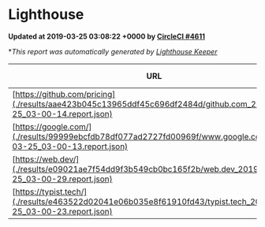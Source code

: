 
# Lighthouse

**Updated at 2019-03-25 03:08:22 +0000 by [CircleCI #4611](https://circleci.com/gh/ItinerisLtd/lighthouse-keeper-example/4611)**

**This report was automatically generated by [Lighthouse Keeper](https://github.com/itinerisltd/lighthouse-keeper)*

| URL | Performance | Accessibility | Best Practices | SEO | PWA | Updated At |
| --- | --- | --- | --- | --- | --- | --- |
| [https://github.com/pricing](./results/aae423b045c13965ddf45c696df2484d/github.com_2019-03-25_03-00-14.report.json) | 0.88 | 0.89 | 0.93 | 0.9 | 0.58 | 2019-03-25T03:00:14.349Z |
| [https://google.com/](./results/99999ebcfdb78df077ad2727fd00969f/www.google.com_2019-03-25_03-00-13.report.json) | 0.94 | 0.71 | 0.93 | 0.82 | 0.58 | 2019-03-25T03:00:13.477Z |
| [https://web.dev/](./results/e09021ae7f54dd9f3b549cb0bc165f2b/web.dev_2019-03-25_03-00-29.report.json) | 0.91 | 0.93 | 1 | 0.96 | 1 | 2019-03-25T03:00:29.089Z |
| [https://typist.tech/](./results/e463522d02041e06b035e8f61910fd43/typist.tech_2019-03-25_03-00-23.report.json) | 1 |  |  |  |  | 2019-03-25T03:00:23.925Z |

